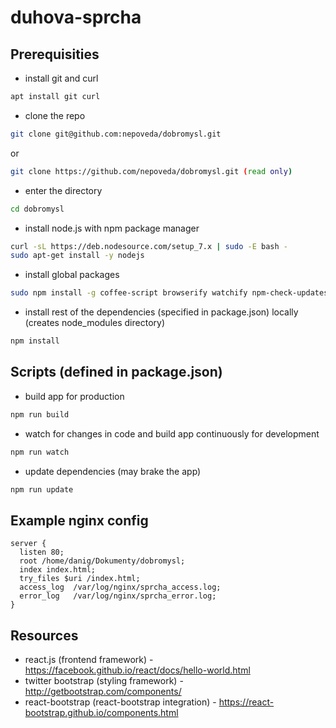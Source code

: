 # duhova-sprcha

## Prerequisities

- install git and curl
```bash
apt install git curl
```

- clone the repo
```bash
git clone git@github.com:nepoveda/dobromysl.git
```

or

```bash
git clone https://github.com/nepoveda/dobromysl.git (read only)
```

- enter the directory
```bash
cd dobromysl
```

- install node.js with npm package manager
```bash
curl -sL https://deb.nodesource.com/setup_7.x | sudo -E bash -
sudo apt-get install -y nodejs
```

- install global packages
```bash
sudo npm install -g coffee-script browserify watchify npm-check-updates
```

- install rest of the dependencies (specified in package.json) locally (creates node_modules
  directory)
```bash
npm install
```

## Scripts (defined in package.json)

- build app for production
```bash
npm run build
```

- watch for changes in code and build app continuously for development
```bash
npm run watch
```

- update dependencies (may brake the app)
```bash
npm run update
```

## Example nginx config

```
server {
  listen 80;
  root /home/danig/Dokumenty/dobromysl;
  index index.html;
  try_files $uri /index.html;
  access_log  /var/log/nginx/sprcha_access.log;
  error_log   /var/log/nginx/sprcha_error.log;
}

```

## Resources
- react.js (frontend framework) - https://facebook.github.io/react/docs/hello-world.html
- twitter bootstrap (styling framework) - http://getbootstrap.com/components/
- react-bootstrap (react-bootstrap integration) - https://react-bootstrap.github.io/components.html
